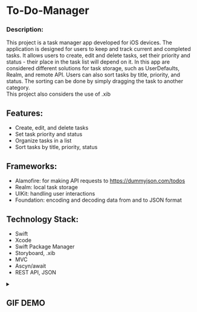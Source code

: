 # To-Do-Manager

### Description:

This project is a task manager app developed for iOS devices. The application is designed for users to keep and track current and completed tasks. It allows users to create, edit and delete tasks, set their priority and status - their place in the task list will depend on it. In this app are considered different solutions for task storage, such as UserDefaults, Realm, and remote API. Users can also sort tasks by title, priority, and status. The sorting can be done by simply dragging the task to another category.  
This project also considers the use of .xib

## Features:

- Create, edit, and delete tasks
- Set task priority and status
- Organize tasks in a list
- Sort tasks by title, priority, status

## Frameworks:

- Alamofire: for making API requests to https://dummyjson.com/todos
- Realm: local task storage
- UIKit: handling user interactions
- Foundation: encoding and decoding data from and to JSON format

## Technology Stack:

- Swift
- Xcode 
- Swift Package Manager
- Storyboard, .xib
- MVC
- Ascyn/await
- REST API, JSON

<details><summary><h2>GIF DEMO</h2></summary>
  <p align=center>
    <img width=30% src="https://user-images.githubusercontent.com/80542175/204855331-2a59d148-92ba-4f48-bb81-595de83b2ab5.gif">
    <img width=30% src="https://user-images.githubusercontent.com/80542175/204855361-5c83b106-5976-4ecd-b14c-24e31606a93e.gif">
    <img width=30% src="https://user-images.githubusercontent.com/80542175/204855376-60a9a573-0e95-4c60-952e-ae085ba5573b.gif">
  </p>
</details>
